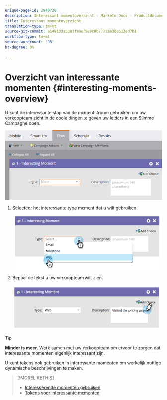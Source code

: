 ```yaml
---
unique-page-id: 2949720
description: Interessant momentoverzicht - Marketo Docs - Productdocumentatie
title: Interessant momentoverzicht
translation-type: tm+mt
source-git-commit: e149133a5383faaef5e9c9b7775ae36e633ed7b1
workflow-type: tm+mt
source-wordcount: '95'
ht-degree: 0%

---
```



# Overzicht van interessante momenten {#interesting-moments-overview}

U kunt de interessante stap van de momentstroom gebruiken om uw verkoopteam zicht in de coole dingen te geven uw leiders in een Slimme Campagne doen.

![](assets/image2016-1-27-11-3a1-3a53.png)

1. Selecteer het interessante type moment dat u wilt gebruiken.

   ![](assets/image2014-9-23-16-3a30-3a33.png)

1. Bepaal de tekst u uw verkoopteam wilt zien.

   ![](assets/image2014-9-23-16-3a30-3a53.png)

>[!TIP]
>
>**Minder is meer**. Werk samen met uw verkoopteam om ervoor te zorgen dat interessante momenten eigenlijk interessant zijn.

U kunt tokens ook gebruiken in interessante momenten om werkelijk nuttige dynamische beschrijvingen te maken.

>[!MORELIKETHIS]
>
>* [Interesserende momenten gebruiken](using-interesting-moments.md)
>* [Tokens voor interessante momenten](tokens-for-interesting-moments.md)

>



